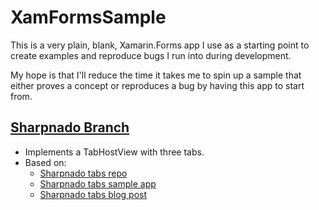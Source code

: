 # XamFormsSample
This is a very plain, blank, Xamarin.Forms app I use as a starting point to create examples and reproduce bugs I run into during development.

My hope is that I'll reduce the time it takes me to spin up a sample that either proves a concept or reproduces a bug by having this app to start from.

## [Sharpnado Branch](https://github.com/jbachelor/XamFormsSample/tree/sharpnado)
* Implements a TabHostView with three tabs.
* Based on:
    * [Sharpnado tabs repo](https://github.com/roubachof/Sharpnado.Presentation.Forms)
    * [Sharpnado tabs sample app](https://github.com/roubachof/Xamarin-Forms-Practices)
    * [Sharpnado tabs blog post](https://www.sharpnado.com/pure-xamarin-forms-tabs/)
